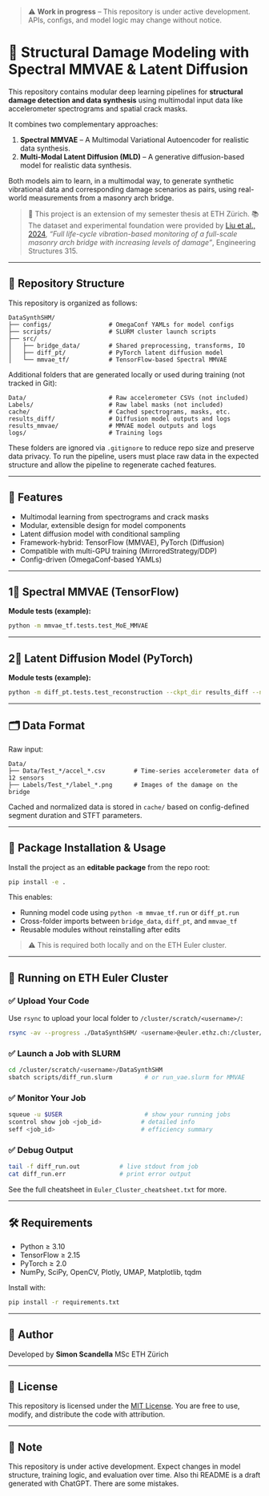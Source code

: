> ⚠️ **Work in progress** – This repository is under active development. APIs, configs, and model logic may change without notice.

# 🧠 Structural Damage Modeling with Spectral MMVAE & Latent Diffusion

This repository contains modular deep learning pipelines for **structural damage detection and data synthesis** using multimodal input data like accelerometer spectrograms and spatial crack masks.

It combines two complementary approaches:

1. **Spectral MMVAE** – A Multimodal Variational Autoencoder for realistic data synthesis.
2. **Multi-Modal Latent Diffusion (MLD)** – A generative diffusion-based model for realistic data synthesis.

Both models aim to learn, in a multimodal way, to generate synthetic vibrational data and corresponding damage scenarios as pairs, using real-world measurements from a masonry arch bridge.

> 📌 This project is an extension of my semester thesis at ETH Zürich.
> 📚 The dataset and experimental foundation were provided by [Liu et al., 2024](https://doi.org/10.1016/j.engstruct.2024.118466), *“Full life-cycle vibration-based monitoring of a full-scale masonry arch bridge with increasing levels of damage”*, Engineering Structures 315.

---

## 📁 Repository Structure

This repository is organized as follows:

```text
DataSynthSHM/
├── configs/                # OmegaConf YAMLs for model configs
├── scripts/                # SLURM cluster launch scripts
├── src/
│   ├── bridge_data/        # Shared preprocessing, transforms, IO
│   ├── diff_pt/            # PyTorch latent diffusion model
│   └── mmvae_tf/           # TensorFlow-based Spectral MMVAE
```

Additional folders that are generated locally or used during training (not tracked in Git):

```text
Data/                       # Raw accelerometer CSVs (not included)
Labels/                     # Raw label masks (not included)
cache/                      # Cached spectrograms, masks, etc.
results_diff/               # Diffusion model outputs and logs
results_mmvae/              # MMVAE model outputs and logs
logs/                       # Training logs
```

These folders are ignored via `.gitignore` to reduce repo size and preserve data privacy. To run the pipeline, users must place raw data in the expected structure and allow the pipeline to regenerate cached features.

---

## 🧰 Features

* Multimodal learning from spectrograms and crack masks
* Modular, extensible design for model components
* Latent diffusion model with conditional sampling
* Framework-hybrid: TensorFlow (MMVAE), PyTorch (Diffusion)
* Compatible with multi-GPU training (MirroredStrategy/DDP)
* Config-driven (OmegaConf-based YAMLs)

---

## 1⃣ Spectral MMVAE (TensorFlow)

**Module tests (example):**

```bash
python -m mmvae_tf.tests.test_MoE_MMVAE
```

---

## 2⃣ Latent Diffusion Model (PyTorch)

**Module tests (example):**

```bash
python -m diff_pt.tests.test_reconstruction --ckpt_dir results_diff --n_segments 1
```

---

## 🗂 Data Format

Raw input:

```
Data/
├── Data/Test_*/accel_*.csv        # Time-series accelerometer data of 12 sensors
├── Labels/Test_*/label_*.png      # Images of the damage on the bridge
```

Cached and normalized data is stored in `cache/` based on config-defined segment duration and STFT parameters.

---

## 🧪 Package Installation & Usage

Install the project as an **editable package** from the repo root:

```bash
pip install -e .
```

This enables:

* Running model code using `python -m mmvae_tf.run` or `diff_pt.run`
* Cross-folder imports between `bridge_data`, `diff_pt`, and `mmvae_tf`
* Reusable modules without reinstalling after edits

> ⚠️ This is required both locally and on the ETH Euler cluster.

---

## 🚀 Running on ETH Euler Cluster

### ✅ Upload Your Code

Use `rsync` to upload your local folder to `/cluster/scratch/<username>/`:

```bash
rsync -av --progress ./DataSynthSHM/ <username>@euler.ethz.ch:/cluster/scratch/<username>/DataSynthSHM/
```

### ✅ Launch a Job with SLURM

```bash
cd /cluster/scratch/<username>/DataSynthSHM
sbatch scripts/diff_run.slurm         # or run_vae.slurm for MMVAE
```

### ✅ Monitor Your Job

```bash
squeue -u $USER                       # show your running jobs
scontrol show job <job_id>           # detailed info
seff <job_id>                        # efficiency summary
```

### ✅ Debug Output

```bash
tail -f diff_run.out           # live stdout from job
cat diff_run.err               # print error output
```

See the full cheatsheet in `Euler_Cluster_cheatsheet.txt` for more.

---

## 🛠 Requirements

* Python ≥ 3.10
* TensorFlow ≥ 2.15
* PyTorch ≥ 2.0
* NumPy, SciPy, OpenCV, Plotly, UMAP, Matplotlib, tqdm

Install with:

```bash
pip install -r requirements.txt
```

---

## 🧠 Author

Developed by **Simon Scandella**
MSc ETH Zürich

---

## 📄 License

This repository is licensed under the [MIT License](https://opensource.org/licenses/MIT). You are free to use, modify, and distribute the code with attribution.

---

## 📌 Note

This repository is under active development. Expect changes in model structure, training logic, and evaluation over time.
Also thi README is a draft generated with ChatGPT. There are some mistakes.
